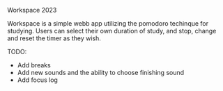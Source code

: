 Workspace 2023

Workspace is a simple webb app utilizing the pomodoro techinque for studying. Users can select their own duration of study, and stop, change and reset the timer as they wish.

TODO:
- Add breaks
- Add new sounds and the ability to choose finishing sound
- Add focus log